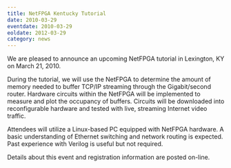 ```yaml
---
title: NetFPGA Kentucky Tutorial
date: 2010-03-29
eventdate: 2010-03-29
eoldate: 2012-03-29
category: news
---
```


We are pleased to announce an upcoming NetFPGA tutorial in Lexington, KY on March 21, 2010.

During the tutorial, we will use the NetFPGA to determine the amount of memory needed to buffer TCP/IP streaming through the Gigabit/second router. Hardware circuits within the NetFPGA will be implemented to measure and plot the occupancy of buffers. Circuits will be downloaded into reconfigurable hardware and tested with live, streaming Internet video traffic.

Attendees will utilize a Linux-based PC equipped with NetFPGA hardware. A basic understanding of Ethernet switching and network routing is expected. Past experience with Verilog is useful but not required.

Details about this event and registration information are posted on-line.
